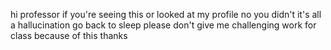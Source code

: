 hi professor if you're seeing this or looked at my profile no you didn't it's all a hallucination go back to sleep please don't give me challenging work for class because of this thanks
